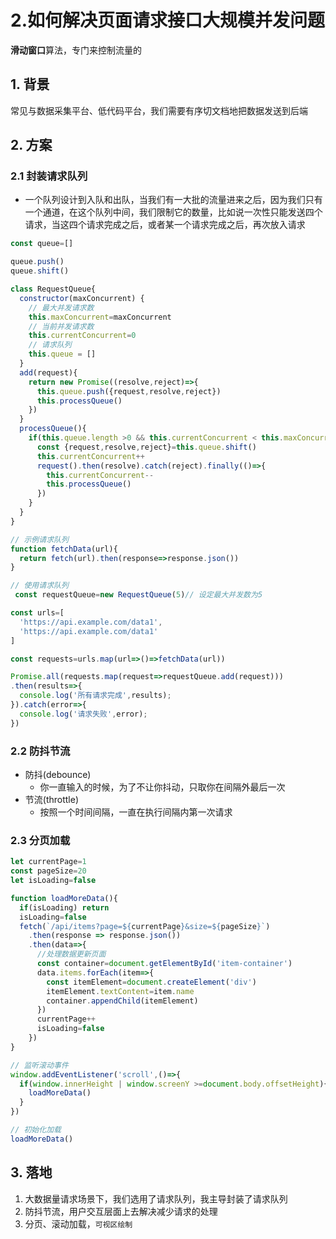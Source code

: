 # 2.如何解决页面请求接口大规模并发问题

**滑动窗口**算法，专门来控制流量的

## 1. 背景

常见与数据采集平台、低代码平台，我们需要有序切文档地把数据发送到后端



## 2. 方案

### 2.1 封装请求队列

- 一个队列设计到入队和出队，当我们有一大批的流量进来之后，因为我们只有一个通道，在这个队列中间，我们限制它的数量，比如说一次性只能发送四个请求，当这四个请求完成之后，或者某一个请求完成之后，再次放入请求

```js
const queue=[]

queue.push()
queue.shift()
```

```js
class RequestQueue{
  constructor(maxConcurrent) {
    // 最大并发请求数
    this.maxConcurrent=maxConcurrent
    // 当前并发请求数
    this.currentConcurrent=0
    // 请求队列
    this.queue = []
  }
  add(request){
    return new Promise((resolve,reject)=>{
      this.queue.push({request,resolve,reject})
      this.processQueue()
    })
  }
  processQueue(){
    if(this.queue.length >0 && this.currentConcurrent < this.maxConcurrent){
      const {request,resolve,reject}=this.queue.shift()
      this.currentConcurrent++
      request().then(resolve).catch(reject).finally(()=>{
        this.currentConcurrent--
        this.processQueue()
      })
    }
  }
}

// 示例请求队列
function fetchData(url){
  return fetch(url).then(response=>response.json())
}

// 使用请求队列
 const requestQueue=new RequestQueue(5)// 设定最大并发数为5

const urls=[
  'https://api.example.com/data1',
  'https://api.example.com/data1'
]

const requests=urls.map(url=>()=>fetchData(url))

Promise.all(requests.map(request=>requestQueue.add(request)))
.then(results=>{
  console.log('所有请求完成',results);
}).catch(error=>{
  console.log('请求失败',error);
})
```

### 2.2 防抖节流

- 防抖(debounce)
  - 你一直输入的时候，为了不让你抖动，只取你在间隔外最后一次
- 节流(throttle)
  - 按照一个时间间隔，一直在执行间隔内第一次请求



### 2.3 分页加载

```js
let currentPage=1
const pageSize=20
let isLoading=false

function loadMoreData(){
  if(isLoading) return
  isLoading=false
  fetch(`/api/items?page=${currentPage}&size=${pageSize}`)
    .then(response => response.json())
    .then(data=>{
      //处理数据更新页面
      const container=document.getElementById('item-container')
      data.items.forEach(item=>{
        const itemElement=document.createElement('div')
        itemElement.textContent=item.name
        container.appendChild(itemElement)
      })
      currentPage++
      isLoading=false
    })
}

// 监听滚动事件
window.addEventListener('scroll',()=>{
  if(window.innerHeight | window.screenY >=document.body.offsetHeight){
    loadMoreData()
  }
})

// 初始化加载
loadMoreData()
```



## 3. 落地

1. 大数据量请求场景下，我们选用了请求队列，我主导封装了请求队列
2. 防抖节流，用户交互层面上去解决减少请求的处理
3. 分页、滚动加载，`可视区绘制`